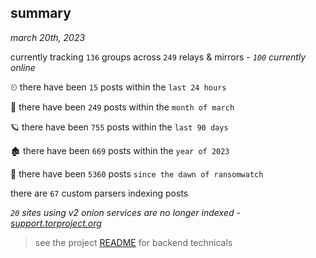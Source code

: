 
## summary
_march 20th, 2023_

currently tracking `136` groups across `249` relays & mirrors - _`100` currently online_

⏲ there have been `15` posts within the `last 24 hours`

🦈 there have been `249` posts within the `month of march`

🪐 there have been `755` posts within the `last 90 days`

🏚 there have been `669` posts within the `year of 2023`

🦕 there have been `5360` posts `since the dawn of ransomwatch`

there are `67` custom parsers indexing posts

_`20` sites using v2 onion services are no longer indexed - [support.torproject.org](https://support.torproject.org/onionservices/v2-deprecation/)_

> see the project [README](https://github.com/joshhighet/ransomwatch#ransomwatch--) for backend technicals
